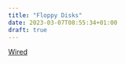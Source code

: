 ```yaml
---
title: "Floppy Disks"
date: 2023-03-07T08:55:34+01:00
draft: true
---
```

[Wired](https://www.wired.com/story/why-the-floppy-disk-just-wont-die/)
